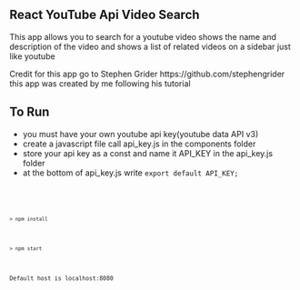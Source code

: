 <h2>React YouTube Api Video Search</h2>
<p>This app allows you to search for a youtube video shows the name and description of the video and shows a list of related videos on a sidebar just like youtube</p>

<p>Credit for this app go to Stephen Grider https://github.com/stephengrider this app was created by me following his tutorial</p>


<h2>To Run</h2> 

<ul>
<li>you must have your own youtube api key(youtube data API v3)</li>

<li>create a javascript file call api_key.js in the components folder</li>

<li>store your api key as a const and name it API_KEY in the api_key.js folder</li>

<li> at the bottom of api_key.js write <code>export default API_KEY;<code></li>

</ul>

<pre><code>> npm install</code></pre>

<pre><code>> npm start</code></pre>

<p>Default host is localhost:8080</p>